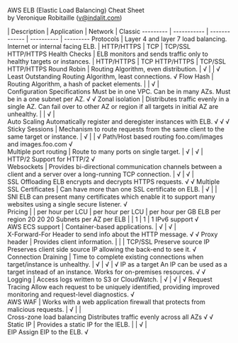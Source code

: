AWS ELB (Elastic Load Balancing) Cheat Sheet								
by Veronique Robitaille (v@indalit.com)		



 | Description | Application | Network | Classic
--------- | ----------- | ------------- | ---------- | ---------
Protocols |	Layer 4 and layer 7 load balancing. Internet or internal facing ELB. | HTTP/HTTPS |	TCP	| TCP/SSL HTTP/HTTPS
Health Checks |	ELB monitors and sends traffic only to healthy targets or instances. | HTTP/HTTPS |	TCP HTTP/HTTPS | TCP/SSL HTTP/HTTPS
Round Robin	|	Routing Algorithm, even distribution.	|	√	|		|	√
Least Outstanding		Routing Algorithm, least connections.						√
Flow Hash	|	Routing Algorithm, a hash of packet elements.	|		|	√	|	
Configuration Specifications		Must be in one VPC.  Can be in many AZs.  Must be in a one subnet per AZ.		√				√
Zonal isolation	|	Distributes traffic evenly in a single AZ.  Can fail over to other AZ or region if all targets in initial AZ are unhealthy.	|		|	√	|	
Auto Scaling		Automatically register and deregister instances with ELB.		√		√		√
Sticky Sessions	|	Mechanism to route requests from the same client to the same target or instance.	|	√	|		|	√
Path/Host based routing		foo.com/images and images.foo.com		√				
Multiple port routing	|	Route to many ports on single target.	|	√	|	√	|	
HTTP/2		Support for HTTP/2		√				
Websockets 	|	Provides bi-directional communication channels between a client and a server over a long-running TCP connection.	|	√	|	√	|	
SSL Offloading		ELB encrypts and decrypts HTTPS requests.		√				√
Multiple SSL Certificates	|	Can have more than one SSL certificate on ELB.	|	√	|		|	
SNI		ELB can present many certificates which enable it to support many websites using a single secure listener.		√				
Pricing	|		|	per hour   per LCU	|	per hour   per LCU	|	per hour   per GB
ELB per region				20		20		20
Subnets per AZ per ELB	|		|	1	|	1	|	1
IPv6 support				√				
AWS ECS support	|	Container-based applications.	|	√	|	√	|	
X-Forward-For		Header to send info about the HTTP message.		√				√
Proxy header	|	Provides client information.	|		|		|	TCP/SSL
Preserve source IP		Preserves client side source IP allowing the back-end to see it. 				√		
Connection Draining	|	Time to complete existing connections when target/instance is unhealthy.	|	√	|	√	|	√
IP as a target		An IP can be used as a target instead of an instance.  Works for on-premises resources.		√		√		
Logging	|	Access logs written to S3 or CloudWatch.	|	√	|	√	|	√
Request Tracing		Allow each request to be uniquely identified, providing improved monitoring and request-level diagnostics.		√				
AWS WAF	|	Works with a web application firewall that protects from malicious requests.	|	√	|		|	
Cross-zone load balancing		Distributes traffic evenly across all AZs		√				√
Static IP	|	Provides a static IP for the lELB.	|		|	√	|	
EIP		Assign EIP to the ELB.				√		